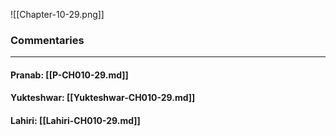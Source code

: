 ![[Chapter-10-29.png]]

### Commentaries

---

#### Pranab: [[P-CH010-29.md]]

#### Yukteshwar: [[Yukteshwar-CH010-29.md]]

#### Lahiri: [[Lahiri-CH010-29.md]]
